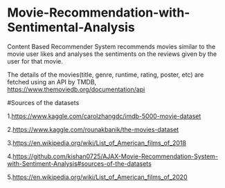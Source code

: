 # Movie-Recommendation-with-Sentimental-Analysis
Content Based Recommender System recommends movies similar to the movie user likes and analyses the sentiments on the reviews given by the user for that movie.

The details of the movies(title, genre, runtime, rating, poster, etc) are fetched using an API by TMDB, https://www.themoviedb.org/documentation/api

#Sources of the datasets

1.https://www.kaggle.com/carolzhangdc/imdb-5000-movie-dataset

2.https://www.kaggle.com/rounakbanik/the-movies-dataset

3.https://en.wikipedia.org/wiki/List_of_American_films_of_2018

4.https://github.com/kishan0725/AJAX-Movie-Recommendation-System-with-Sentiment-Analysis#sources-of-the-datasets

5.https://en.wikipedia.org/wiki/List_of_American_films_of_2020
